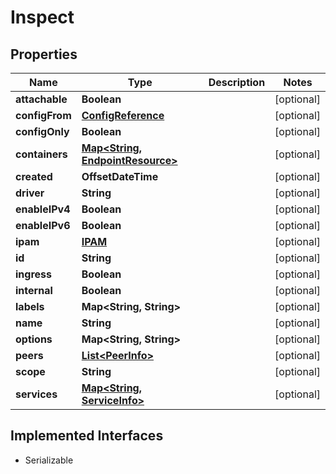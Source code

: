 

# Inspect


## Properties

| Name | Type | Description | Notes |
|------------ | ------------- | ------------- | -------------|
|**attachable** | **Boolean** |  |  [optional] |
|**configFrom** | [**ConfigReference**](ConfigReference.md) |  |  [optional] |
|**configOnly** | **Boolean** |  |  [optional] |
|**containers** | [**Map&lt;String, EndpointResource&gt;**](EndpointResource.md) |  |  [optional] |
|**created** | **OffsetDateTime** |  |  [optional] |
|**driver** | **String** |  |  [optional] |
|**enableIPv4** | **Boolean** |  |  [optional] |
|**enableIPv6** | **Boolean** |  |  [optional] |
|**ipam** | [**IPAM**](IPAM.md) |  |  [optional] |
|**id** | **String** |  |  [optional] |
|**ingress** | **Boolean** |  |  [optional] |
|**internal** | **Boolean** |  |  [optional] |
|**labels** | **Map&lt;String, String&gt;** |  |  [optional] |
|**name** | **String** |  |  [optional] |
|**options** | **Map&lt;String, String&gt;** |  |  [optional] |
|**peers** | [**List&lt;PeerInfo&gt;**](PeerInfo.md) |  |  [optional] |
|**scope** | **String** |  |  [optional] |
|**services** | [**Map&lt;String, ServiceInfo&gt;**](ServiceInfo.md) |  |  [optional] |


## Implemented Interfaces

* Serializable


